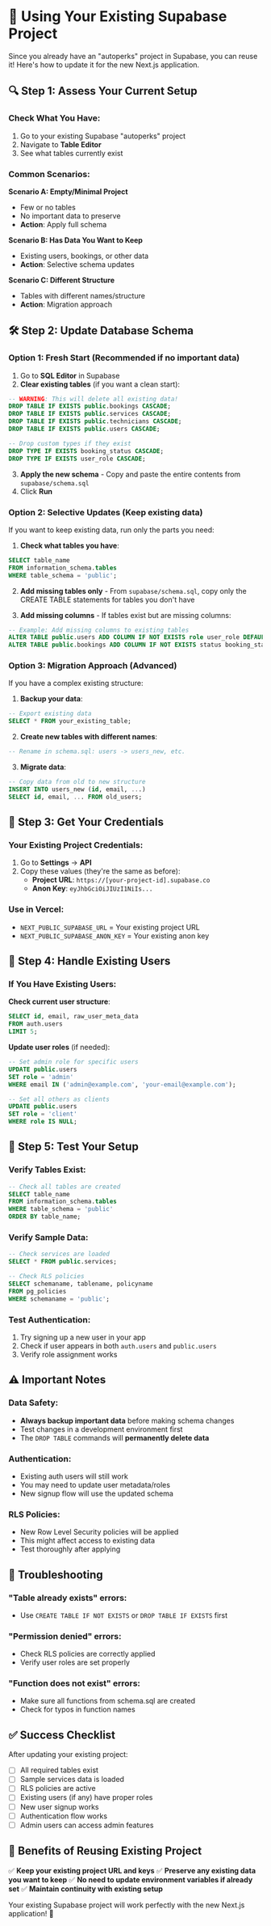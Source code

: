# 🔄 Using Your Existing Supabase Project

Since you already have an "autoperks" project in Supabase, you can reuse it! Here's how to update it for the new Next.js application.

## 🔍 Step 1: Assess Your Current Setup

### Check What You Have:
1. Go to your existing Supabase "autoperks" project
2. Navigate to **Table Editor**
3. See what tables currently exist

### Common Scenarios:

**Scenario A: Empty/Minimal Project**
- Few or no tables
- No important data to preserve
- **Action**: Apply full schema

**Scenario B: Has Data You Want to Keep**
- Existing users, bookings, or other data
- **Action**: Selective schema updates

**Scenario C: Different Structure**
- Tables with different names/structure
- **Action**: Migration approach

## 🛠️ Step 2: Update Database Schema

### Option 1: Fresh Start (Recommended if no important data)

1. Go to **SQL Editor** in Supabase
2. **Clear existing tables** (if you want a clean start):
```sql
-- WARNING: This will delete all existing data!
DROP TABLE IF EXISTS public.bookings CASCADE;
DROP TABLE IF EXISTS public.services CASCADE;
DROP TABLE IF EXISTS public.technicians CASCADE;
DROP TABLE IF EXISTS public.users CASCADE;

-- Drop custom types if they exist
DROP TYPE IF EXISTS booking_status CASCADE;
DROP TYPE IF EXISTS user_role CASCADE;
```

3. **Apply the new schema** - Copy and paste the entire contents from `supabase/schema.sql`
4. Click **Run**

### Option 2: Selective Updates (Keep existing data)

If you want to keep existing data, run only the parts you need:

1. **Check what tables you have**:
```sql
SELECT table_name 
FROM information_schema.tables 
WHERE table_schema = 'public';
```

2. **Add missing tables only** - From `supabase/schema.sql`, copy only the CREATE TABLE statements for tables you don't have

3. **Add missing columns** - If tables exist but are missing columns:
```sql
-- Example: Add missing columns to existing tables
ALTER TABLE public.users ADD COLUMN IF NOT EXISTS role user_role DEFAULT 'client';
ALTER TABLE public.bookings ADD COLUMN IF NOT EXISTS status booking_status DEFAULT 'pending';
```

### Option 3: Migration Approach (Advanced)

If you have a complex existing structure:

1. **Backup your data**:
```sql
-- Export existing data
SELECT * FROM your_existing_table;
```

2. **Create new tables with different names**:
```sql
-- Rename in schema.sql: users -> users_new, etc.
```

3. **Migrate data**:
```sql
-- Copy data from old to new structure
INSERT INTO users_new (id, email, ...) 
SELECT id, email, ... FROM old_users;
```

## 🔐 Step 3: Get Your Credentials

### Your Existing Project Credentials:
1. Go to **Settings** → **API**
2. Copy these values (they're the same as before):
   - **Project URL**: `https://[your-project-id].supabase.co`
   - **Anon Key**: `eyJhbGciOiJIUzI1NiIs...`

### Use in Vercel:
- `NEXT_PUBLIC_SUPABASE_URL` = Your existing project URL
- `NEXT_PUBLIC_SUPABASE_ANON_KEY` = Your existing anon key

## 👤 Step 4: Handle Existing Users

### If You Have Existing Users:

**Check current user structure**:
```sql
SELECT id, email, raw_user_meta_data 
FROM auth.users 
LIMIT 5;
```

**Update user roles** (if needed):
```sql
-- Set admin role for specific users
UPDATE public.users 
SET role = 'admin' 
WHERE email IN ('admin@example.com', 'your-email@example.com');

-- Set all others as clients
UPDATE public.users 
SET role = 'client' 
WHERE role IS NULL;
```

## 🧪 Step 5: Test Your Setup

### Verify Tables Exist:
```sql
-- Check all tables are created
SELECT table_name 
FROM information_schema.tables 
WHERE table_schema = 'public'
ORDER BY table_name;
```

### Verify Sample Data:
```sql
-- Check services are loaded
SELECT * FROM public.services;

-- Check RLS policies
SELECT schemaname, tablename, policyname 
FROM pg_policies 
WHERE schemaname = 'public';
```

### Test Authentication:
1. Try signing up a new user in your app
2. Check if user appears in both `auth.users` and `public.users`
3. Verify role assignment works

## ⚠️ Important Notes

### Data Safety:
- **Always backup important data** before making schema changes
- Test changes in a development environment first
- The `DROP TABLE` commands will **permanently delete data**

### Authentication:
- Existing auth users will still work
- You may need to update user metadata/roles
- New signup flow will use the updated schema

### RLS Policies:
- New Row Level Security policies will be applied
- This might affect access to existing data
- Test thoroughly after applying

## 🚨 Troubleshooting

### "Table already exists" errors:
- Use `CREATE TABLE IF NOT EXISTS` or `DROP TABLE IF EXISTS` first

### "Permission denied" errors:
- Check RLS policies are correctly applied
- Verify user roles are set properly

### "Function does not exist" errors:
- Make sure all functions from schema.sql are created
- Check for typos in function names

## ✅ Success Checklist

After updating your existing project:

- [ ] All required tables exist
- [ ] Sample services data is loaded
- [ ] RLS policies are active
- [ ] Existing users (if any) have proper roles
- [ ] New user signup works
- [ ] Authentication flow works
- [ ] Admin users can access admin features

## 🎉 Benefits of Reusing Existing Project

✅ **Keep your existing project URL and keys**
✅ **Preserve any existing data you want to keep**
✅ **No need to update environment variables if already set**
✅ **Maintain continuity with existing setup**

Your existing Supabase project will work perfectly with the new Next.js application! 🚀